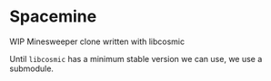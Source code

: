 # Spacemine
WIP Minesweeper clone written with libcosmic

Until `libcosmic` has a minimum stable version we can use, we use a submodule.
